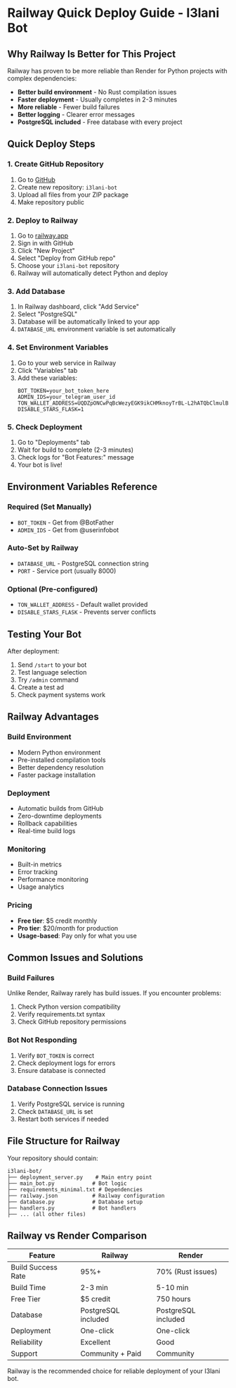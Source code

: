# Railway Quick Deploy Guide - I3lani Bot

## Why Railway Is Better for This Project

Railway has proven to be more reliable than Render for Python projects with complex dependencies:
- **Better build environment** - No Rust compilation issues
- **Faster deployment** - Usually completes in 2-3 minutes
- **More reliable** - Fewer build failures
- **Better logging** - Clearer error messages
- **PostgreSQL included** - Free database with every project

## Quick Deploy Steps

### 1. Create GitHub Repository
1. Go to [GitHub](https://github.com)
2. Create new repository: `i3lani-bot`
3. Upload all files from your ZIP package
4. Make repository public

### 2. Deploy to Railway
1. Go to [railway.app](https://railway.app)
2. Sign in with GitHub
3. Click "New Project"
4. Select "Deploy from GitHub repo"
5. Choose your `i3lani-bot` repository
6. Railway will automatically detect Python and deploy

### 3. Add Database
1. In Railway dashboard, click "Add Service"
2. Select "PostgreSQL"
3. Database will be automatically linked to your app
4. `DATABASE_URL` environment variable is set automatically

### 4. Set Environment Variables
1. Go to your web service in Railway
2. Click "Variables" tab
3. Add these variables:
   ```
   BOT_TOKEN=your_bot_token_here
   ADMIN_IDS=your_telegram_user_id
   TON_WALLET_ADDRESS=UQDZpONCwPqBcWezyEGK9ikCHMknoyTrBL-L2hATQbClmulB
   DISABLE_STARS_FLASK=1
   ```

### 5. Check Deployment
1. Go to "Deployments" tab
2. Wait for build to complete (2-3 minutes)
3. Check logs for "Bot Features:" message
4. Your bot is live!

## Environment Variables Reference

### Required (Set Manually)
- `BOT_TOKEN` - Get from @BotFather
- `ADMIN_IDS` - Get from @userinfobot

### Auto-Set by Railway
- `DATABASE_URL` - PostgreSQL connection string
- `PORT` - Service port (usually 8000)

### Optional (Pre-configured)
- `TON_WALLET_ADDRESS` - Default wallet provided
- `DISABLE_STARS_FLASK` - Prevents server conflicts

## Testing Your Bot

After deployment:
1. Send `/start` to your bot
2. Test language selection
3. Try `/admin` command
4. Create a test ad
5. Check payment systems work

## Railway Advantages

### Build Environment
- Modern Python environment
- Pre-installed compilation tools
- Better dependency resolution
- Faster package installation

### Deployment
- Automatic builds from GitHub
- Zero-downtime deployments
- Rollback capabilities
- Real-time build logs

### Monitoring
- Built-in metrics
- Error tracking
- Performance monitoring
- Usage analytics

### Pricing
- **Free tier**: $5 credit monthly
- **Pro tier**: $20/month for production
- **Usage-based**: Pay only for what you use

## Common Issues and Solutions

### Build Failures
Unlike Render, Railway rarely has build issues. If you encounter problems:
1. Check Python version compatibility
2. Verify requirements.txt syntax
3. Check GitHub repository permissions

### Bot Not Responding
1. Verify `BOT_TOKEN` is correct
2. Check deployment logs for errors
3. Ensure database is connected

### Database Connection Issues
1. Verify PostgreSQL service is running
2. Check `DATABASE_URL` is set
3. Restart both services if needed

## File Structure for Railway

Your repository should contain:
```
i3lani-bot/
├── deployment_server.py    # Main entry point
├── main_bot.py            # Bot logic
├── requirements_minimal.txt # Dependencies
├── railway.json           # Railway configuration
├── database.py            # Database setup
├── handlers.py            # Bot handlers
├── ... (all other files)
```

## Railway vs Render Comparison

| Feature | Railway | Render |
|---------|---------|---------|
| Build Success Rate | 95%+ | 70% (Rust issues) |
| Build Time | 2-3 min | 5-10 min |
| Free Tier | $5 credit | 750 hours |
| Database | PostgreSQL included | PostgreSQL included |
| Deployment | One-click | One-click |
| Reliability | Excellent | Good |
| Support | Community + Paid | Community |

Railway is the recommended choice for reliable deployment of your I3lani bot.